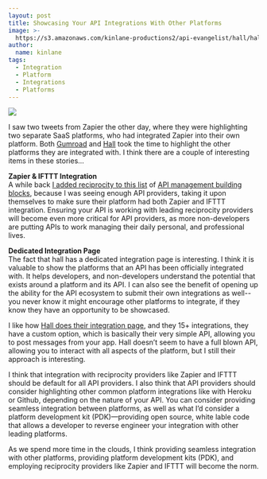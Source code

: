 ```yaml
---
layout: post
title: Showcasing Your API Integrations With Other Platforms
image: >-
  https://s3.amazonaws.com/kinlane-productions2/api-evangelist/hall/hall-api-integrations.png
author:
  name: kinlane
tags:
  - Integration
  - Platform
  - Integrations
  - Platforms
---
```

[![](https://s3.amazonaws.com/kinlane-productions2/api-evangelist/hall/hall-api-integrations.png)](https://hall.com/docs/integrations)

I saw two tweets from Zapier the other day, where they were highlighting two separate SaaS platforms, who had integrated Zapier into their own platform. Both [Gumroad](http://help.gumroad.com/customer/portal/articles/1579321-integrations) and [Hall](https://hall.com/docs/integrations) took the time to highlight the other platforms they are integrated with. I think there are a couple of interesting items in these stories…

**Zapier & IFTTT Integration**  
A while back [I added reciprocity to this list](http://apievangelist.com/2014/03/13/api-management-adding-reciprocity-building-blocks/) of [API management building blocks](http://management.apievangelist.com/building-blocks.html), because I was seeing enough API providers, taking it upon themselves to make sure their platform had both Zapier and IFTTT integration. Ensuring your API is working with leading reciprocity providers will become even more critical for API providers, as more non-developers are putting APIs to work managing their daily personal, and professional lives.

**Dedicated Integration Page**  
The fact that hall has a dedicated integration page is interesting. I think it is valuable to show the platforms that an API has been officially integrated with. It helps developers, and non-developers understand the potential that exists around a platform and its API. I can also see the benefit of opening up the ability for the API ecosystem to submit their own integrations as well--you never know it might encourage other platforms to integrate, if they know they have an opportunity to be showcased.

I like how [Hall does their integration page](https://hall.com/docs/integrations), and they 15+ integrations, they have a custom option, which is basically their very simple API, allowing you to post messages from your app. Hall doesn’t seem to have a full blown API, allowing you to interact with all aspects of the platform, but I still their approach is interesting.

I think that integration with reciprocity providers like Zapier and IFTTT should be default for all API providers. I also think that API providers should consider highlighting other common platform integrations like with Heroku or Github, depending on the nature of your API. You can consider providing seamless integration between platforms, as well as what I’d consider a platform development kit (PDK)—providing open source, white lable code that allows a developer to reverse engineer your integration with other leading platforms.

As we spend more time in the clouds, I think providing seamless integration with other platforms, providing platform development kits (PDK), and employing reciprocity providers like Zapier and IFTTT will become the norm.